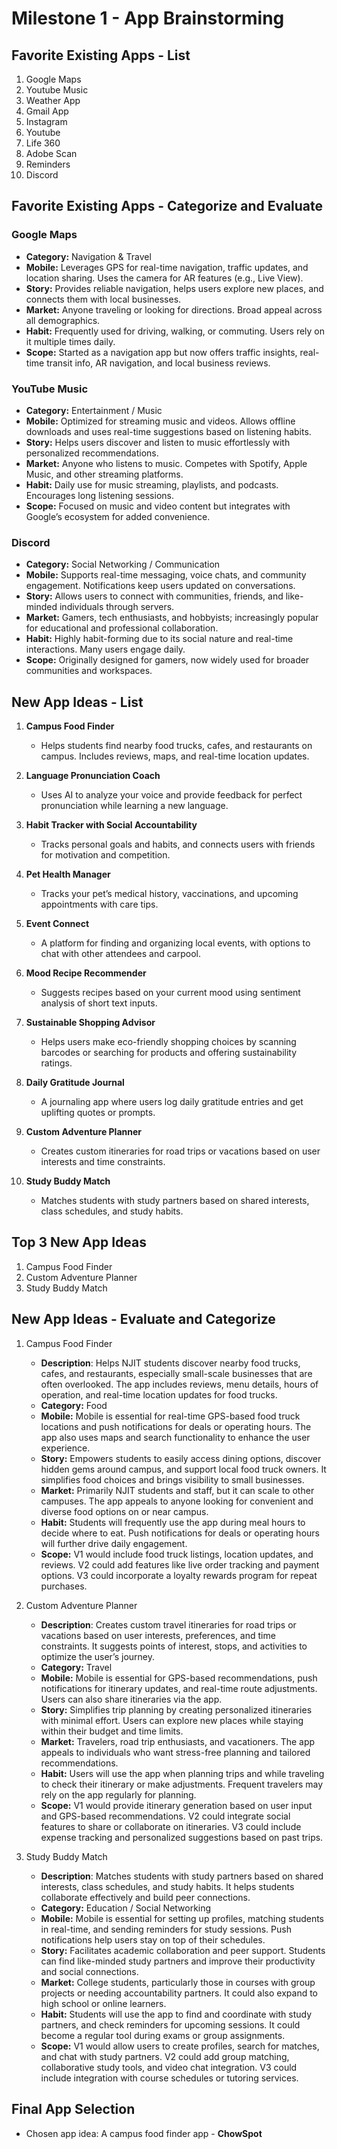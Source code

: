 Milestone 1 - App Brainstorming
===
## Favorite Existing Apps - List
1. Google Maps
2. Youtube Music
3. Weather App
4. Gmail App
5. Instagram
6. Youtube
7. Life 360
8. Adobe Scan
9. Reminders
10. Discord

## Favorite Existing Apps - Categorize and Evaluate

### Google Maps
   - **Category:** Navigation & Travel
   - **Mobile:** Leverages GPS for real-time navigation, traffic updates, and location sharing. Uses the camera for AR features (e.g., Live View).
   - **Story:** Provides reliable navigation, helps users explore new places, and connects them with local businesses.
   - **Market:** Anyone traveling or looking for directions. Broad appeal across all demographics.
   - **Habit:** Frequently used for driving, walking, or commuting. Users rely on it multiple times daily.
   - **Scope:** Started as a navigation app but now offers traffic insights, real-time transit info, AR navigation, and local business reviews.

### YouTube Music
   - **Category:** Entertainment / Music
   - **Mobile:** Optimized for streaming music and videos. Allows offline downloads and uses real-time suggestions based on listening habits.
   - **Story:** Helps users discover and listen to music effortlessly with personalized recommendations.
   - **Market:** Anyone who listens to music. Competes with Spotify, Apple Music, and other streaming platforms.
   - **Habit:** Daily use for music streaming, playlists, and podcasts. Encourages long listening sessions.
   - **Scope:** Focused on music and video content but integrates with Google’s ecosystem for added convenience.

### Discord
   - **Category:** Social Networking / Communication
   - **Mobile:** Supports real-time messaging, voice chats, and community engagement. Notifications keep users updated on conversations.
   - **Story:** Allows users to connect with communities, friends, and like-minded individuals through servers.
   - **Market:** Gamers, tech enthusiasts, and hobbyists; increasingly popular for educational and professional collaboration.
   - **Habit:** Highly habit-forming due to its social nature and real-time interactions. Many users engage daily.
   - **Scope:** Originally designed for gamers, now widely used for broader communities and workspaces.


## New App Ideas - List

1. **Campus Food Finder**
   - Helps students find nearby food trucks, cafes, and restaurants on campus. Includes reviews, maps, and real-time location updates.

2. **Language Pronunciation Coach**
   - Uses AI to analyze your voice and provide feedback for perfect pronunciation while learning a new language.

3. **Habit Tracker with Social Accountability**
   - Tracks personal goals and habits, and connects users with friends for motivation and competition.

4. **Pet Health Manager**
   - Tracks your pet’s medical history, vaccinations, and upcoming appointments with care tips.

5. **Event Connect**
   - A platform for finding and organizing local events, with options to chat with other attendees and carpool.

6. **Mood Recipe Recommender**
   - Suggests recipes based on your current mood using sentiment analysis of short text inputs.

7. **Sustainable Shopping Advisor**
   - Helps users make eco-friendly shopping choices by scanning barcodes or searching for products and offering sustainability ratings.

8. **Daily Gratitude Journal**
   - A journaling app where users log daily gratitude entries and get uplifting quotes or prompts.

9. **Custom Adventure Planner**
   - Creates custom itineraries for road trips or vacations based on user interests and time constraints.

10. **Study Buddy Match**
    - Matches students with study partners based on shared interests, class schedules, and study habits.

## Top 3 New App Ideas
1. Campus Food Finder
2. Custom Adventure Planner
3. Study Buddy Match

## New App Ideas - Evaluate and Categorize
1. Campus Food Finder
   - **Description**: Helps NJIT students discover nearby food trucks, cafes, and restaurants, especially small-scale businesses that are often overlooked. The app includes reviews, menu details, hours of operation, and real-time location updates for food trucks.
   - **Category:** Food
   - **Mobile:** Mobile is essential for real-time GPS-based food truck locations and push notifications for deals or operating hours. The app also uses maps and search functionality to enhance the user experience.
   - **Story:** Empowers students to easily access dining options, discover hidden gems around campus, and support local food truck owners. It simplifies food choices and brings visibility to small businesses.
   - **Market:** Primarily NJIT students and staff, but it can scale to other campuses. The app appeals to anyone looking for convenient and diverse food options on or near campus.
   - **Habit:** Students will frequently use the app during meal hours to decide where to eat. Push notifications for deals or operating hours will further drive daily engagement.
   - **Scope:** V1 would include food truck listings, location updates, and reviews. V2 could add features like live order tracking and payment options. V3 could incorporate a loyalty rewards program for repeat purchases.

2. Custom Adventure Planner
   - **Description**: Creates custom travel itineraries for road trips or vacations based on user interests, preferences, and time constraints. It suggests points of interest, stops, and activities to optimize the user’s journey.
   - **Category:** Travel
   - **Mobile:** Mobile is essential for GPS-based recommendations, push notifications for itinerary updates, and real-time route adjustments. Users can also share itineraries via the app.
   - **Story:** Simplifies trip planning by creating personalized itineraries with minimal effort. Users can explore new places while staying within their budget and time limits.
   - **Market:** Travelers, road trip enthusiasts, and vacationers. The app appeals to individuals who want stress-free planning and tailored recommendations.
   - **Habit:** Users will use the app when planning trips and while traveling to check their itinerary or make adjustments. Frequent travelers may rely on the app regularly for planning.
   - **Scope:** V1 would provide itinerary generation based on user input and GPS-based recommendations. V2 could integrate social features to share or collaborate on itineraries. V3 could include expense tracking and personalized suggestions based on past trips.

3. Study Buddy Match
   - **Description**: Matches students with study partners based on shared interests, class schedules, and study habits. It helps students collaborate effectively and build peer connections.
   - **Category:** Education / Social Networking
   - **Mobile:** Mobile is essential for setting up profiles, matching students in real-time, and sending reminders for study sessions. Push notifications help users stay on top of their schedules.
   - **Story:** Facilitates academic collaboration and peer support. Students can find like-minded study partners and improve their productivity and social connections.
   - **Market:** College students, particularly those in courses with group projects or needing accountability partners. It could also expand to high school or online learners.
   - **Habit:** Students will use the app to find and coordinate with study partners, and check reminders for upcoming sessions. It could become a regular tool during exams or group assignments.
   - **Scope:** V1 would allow users to create profiles, search for matches, and chat with study partners. V2 could add group matching, collaborative study tools, and video chat integration. V3 could include integration with course schedules or tutoring services.

## Final App Selection
- Chosen app idea: A campus food finder app - **ChowSpot**